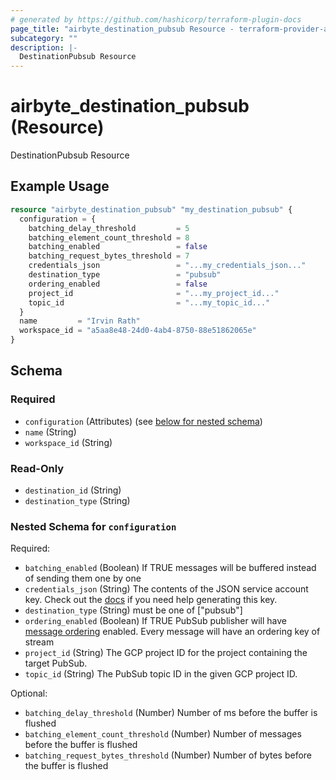 ```yaml
---
# generated by https://github.com/hashicorp/terraform-plugin-docs
page_title: "airbyte_destination_pubsub Resource - terraform-provider-airbyte"
subcategory: ""
description: |-
  DestinationPubsub Resource
---
```


# airbyte_destination_pubsub (Resource)

DestinationPubsub Resource

## Example Usage

```terraform
resource "airbyte_destination_pubsub" "my_destination_pubsub" {
  configuration = {
    batching_delay_threshold         = 5
    batching_element_count_threshold = 8
    batching_enabled                 = false
    batching_request_bytes_threshold = 7
    credentials_json                 = "...my_credentials_json..."
    destination_type                 = "pubsub"
    ordering_enabled                 = false
    project_id                       = "...my_project_id..."
    topic_id                         = "...my_topic_id..."
  }
  name         = "Irvin Rath"
  workspace_id = "a5aa8e48-24d0-4ab4-8750-88e51862065e"
}
```

<!-- schema generated by tfplugindocs -->
## Schema

### Required

- `configuration` (Attributes) (see [below for nested schema](#nestedatt--configuration))
- `name` (String)
- `workspace_id` (String)

### Read-Only

- `destination_id` (String)
- `destination_type` (String)

<a id="nestedatt--configuration"></a>
### Nested Schema for `configuration`

Required:

- `batching_enabled` (Boolean) If TRUE messages will be buffered instead of sending them one by one
- `credentials_json` (String) The contents of the JSON service account key. Check out the <a href="https://docs.airbyte.com/integrations/destinations/pubsub">docs</a> if you need help generating this key.
- `destination_type` (String) must be one of ["pubsub"]
- `ordering_enabled` (Boolean) If TRUE PubSub publisher will have <a href="https://cloud.google.com/pubsub/docs/ordering">message ordering</a> enabled. Every message will have an ordering key of stream
- `project_id` (String) The GCP project ID for the project containing the target PubSub.
- `topic_id` (String) The PubSub topic ID in the given GCP project ID.

Optional:

- `batching_delay_threshold` (Number) Number of ms before the buffer is flushed
- `batching_element_count_threshold` (Number) Number of messages before the buffer is flushed
- `batching_request_bytes_threshold` (Number) Number of bytes before the buffer is flushed


